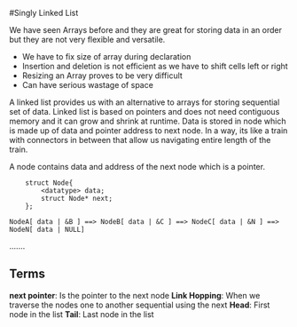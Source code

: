 #Singly Linked List

We have seen Arrays before and they are great for storing data in an order but they are not very flexible and versatile.
- We have to fix size of array during declaration
- Insertion and deletion is not efficient as we have to shift cells left or right
- Resizing an Array proves to be very difficult
- Can have serious wastage of space

A linked list provides us with an alternative to arrays for storing sequential set of data. Linked list is based on pointers and does not need contiguous memory and it can grow and shrink at runtime. Data is stored in node which is made up of data and pointer address to next node. In a way, its like a train with connectors in between that allow us navigating entire length of the train.

A node contains data and address of the next node which is a pointer.
```
    struct Node{
        <datatype> data;
        struct Node* next;
    };
```

    NodeA[ data | &B ] ==> NodeB[ data | &C ] ==> NodeC[ data | &N ] ==> NodeN[ data | NULL]
.......
## Terms

**next pointer**: Is the pointer to the next node 
**Link Hopping**: When we traverse the nodes one to another sequential using the next
**Head**: First node in the list
**Tail**: Last node in the list